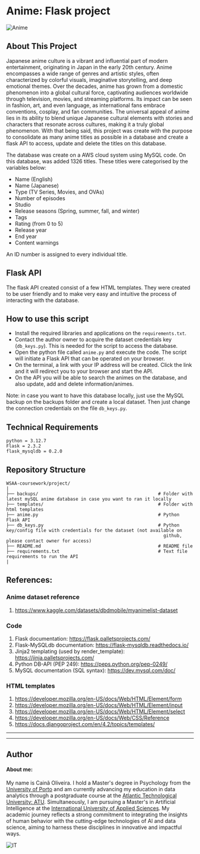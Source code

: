 # Anime: Flask project

![Anime](https://cdn.magicdecor.in/com/2023/10/20174720/Anime-Scenery-Wallpaper-for-Walls-710x488.jpg)


## About This Project

Japanese anime culture is a vibrant and influential part of modern entertainment, originating in Japan in the early 20th century. Anime encompasses a wide range of genres and artistic styles, often characterized by colorful visuals, imaginative storytelling, and deep emotional themes. Over the decades, anime has grown from a domestic phenomenon into a global cultural force, captivating audiences worldwide through television, movies, and streaming platforms. Its impact can be seen in fashion, art, and even language, as international fans embrace conventions, cosplay, and fan communities. The universal appeal of anime lies in its ability to blend unique Japanese cultural elements with stories and characters that resonate across cultures, making it a truly global phenomenon.
With that being said, this project was create with the purpose to consolidate as many anime titles as possible in a database and create a flask API to access, update and delete the titles on this database.

The database was create on a AWS cloud system using MySQL code. On this database, was added 1326 titles. These titles were categorised by the variables below:
   - Name (English)
   - Name (Japanese)
   - Type (TV Series, Movies, and OVAs)
   - Number of episodes
   - Studio
   - Release seasons (Spring, summer, fall, and winter)
   - Tags
   - Rating (from 0 to 5)
   - Release year
   - End year
   - Content warnings

An ID number is assigned to every individual title.

## Flask API

The flask API created consist of a few HTML templates. They were created to be user friendly and to make very easy and intuitive the process of interacting with the database.

## How to use this script

   - Install the required libraries and applications on the `requirements.txt`.
   - Contact the author owner to acquire the dataset credentials key (`db_keys.py`). This is needed for the script to access the database.
   - Open the python file called `anime.py` and execute the code. The script will initiate a Flask API that can be operated on your browser.
   - On the terminal, a link with your IP address will be created. Click the link and it will redirect you to your browser and start the API.
   - On the API you will be able to search the animes on the database, and also update, add and delete information/animes.

   Note: in case you want to have this database locally, just use the MySQL backup on the backups folder and create a local dataset. Then just change the connection credentials on the file `db_keys.py`.

## Technical Requirements

```
python = 3.12.7
Flask = 2.3.2
flask_mysqldb = 0.2.0
```

## Repository Structure

```
WSAA-coursework/project/
|
├── backups/                                             # Folder with latest mySQL anime database in case you want to ran it locally
├── templates/                                           # Folder with html templates
├── anime.py                                             # Python Flask API
├── db_keys.py                                           # Python key/config file with credentials for the dataset (not available on 
                                                           github, please contact owner for access)
├── README.md                                            # README file                                                         
├── requirements.txt                                     # Text file requirements to run the API
|
```

## References:

### Anime dataset reference

   1. https://www.kaggle.com/datasets/dbdmobile/myanimelist-dataset


### Code


   1. Flask documentation: https://flask.palletsprojects.com/
   2. Flask-MySQLdb documentation: https://flask-mysqldb.readthedocs.io/
   3. Jinja2 templating (used by render_template): https://jinja.palletsprojects.com/
   4. Python DB-API (PEP 249): https://peps.python.org/pep-0249/
   5. MySQL documentation (SQL syntax): https://dev.mysql.com/doc/

### HTML templates


   1. https://developer.mozilla.org/en-US/docs/Web/HTML/Element/form 
   2. https://developer.mozilla.org/en-US/docs/Web/HTML/Element/input
   3. https://developer.mozilla.org/en-US/docs/Web/HTML/Element/select 
   4. https://developer.mozilla.org/en-US/docs/Web/CSS/Reference
   5. https://docs.djangoproject.com/en/4.2/topics/templates/


***
***

## Author


#### About me:

My name is Cainã Oliveira. I hold a Master's degree in Psychology from the [University of Porto](https://www.up.pt/portal/en/) and am currently advancing my education in data analytics through a postgraduate course at the [Atlantic Technological University: ATU](https://www.atu.ie/). Simultaneously, I am pursuing a Master's in Artificial Intelligence at the [International University of Applied Sciences](https://www.iu.org/). My academic journey reflects a strong commitment to integrating the insights of human behavior with the cutting-edge technologies of AI and data science, aiming to harness these disciplines in innovative and impactful ways.

![IT](https://erp.today/wp-content/uploads/2022/12/Artificial_Intelligence-2048x1024.jpg)